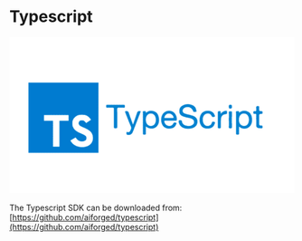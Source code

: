# Typescript

![](<../.gitbook/assets/image (69) (1) (1).png>)

The Typescript SDK can be downloaded from: [https://github.com/aiforged/typescript](https://github.com/aiforged/typescript)

